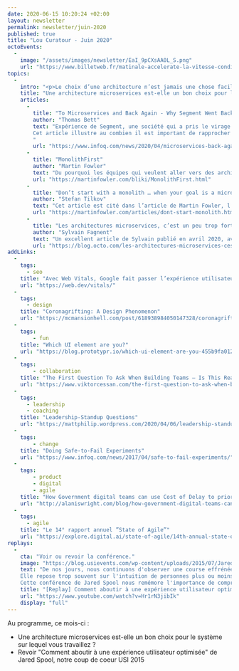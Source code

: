 ```yaml
---
date: 2020-06-15 10:20:24 +02:00
layout: newsletter
permalink: newsletter/juin-2020
published: true
title: "Lou Curatour - Juin 2020"
octoEvents:
  -
    image: "/assets/images/newsletter/EaI_9pCXsAA0L_S.png"
    url: "https://www.billetweb.fr/matinale-accelerate-la-vitesse-conditionne-lexcellence-by-octo-provence"
topics:
  -
    intro: "<p>Le choix d’une architecture n’est jamais une chose facile, il y a des tendances et qui peuvent nous faire croire au Golden Hammer ou Silver Bullet. Un petit condensé d’articles qui nous rappelle Ô combien le sujet n’est pas facile. Il convient de tenir compte de son contexte qui est à minima compliqué voire complexe. L’article le plus récent illustre bien cela en retraçant le parcours de l’entreprise SEGMENT et ses différents choix d’architecture en fonction de leur contexte et de l’évolution de celui-ci. Des articles de fonds illustrent des choix possibles en début de parcours ou quand on fait fasse à certaines limitations induites par l’utilisation de micro-services.</p>"
    title: "Une architecture microservices est-elle un bon choix pour le système sur lequel vous travaillez ?"
    articles:
      -
        title: "To Microservices and Back Again - Why Segment Went Back to a Monolith"
        author: "Thomas Bett"
        text: "Expérience de Segment, une société qui a pris le virage de l’architecture microservices il y a quelques années et qui a repris le chemin du monolithe récemment.
        Cet article illustre au combien il est important de rapprocher les décisions du moment et du contexte donnés. Les décisions de Segment vont clairement dans 2 directions opposées et pourtant il semble que ces décisions aient été les bonnes sur le moment et par rapport au contexte.
        "
        url: "https://www.infoq.com/news/2020/04/microservices-back-again/"
      -
        title: "MonolithFirst"
        author: "Martin Fowler"
        text: "Du pourquoi les équipes qui veulent aller vers des architectures micro-services devraient passer par un monolithe aux différentes approches misent en oeuvre dans l’utilisation des monolithes, cet article fait le tour  des enjeux du monolithe vers les micro-services. Son seul défaut est qu’il a été écrit en 2015 encore que tout ce qui a été dit reste d’actualité ! De là en faire une référence !"
        url: "https://martinfowler.com/bliki/MonolithFirst.html"
      -
        title: "Don’t start with a monolith … when your goal is a microservices architecture"
        author: "Stefan Tilkov"
        text: "Cet article est cité dans l’article de Martin Fowler, l’auteur y énonce comme le titre l’indique, un avis contraire à celui de Martin Fowler. Ce qui est intéressant ce sont les arguments partagés notamment les fondamentaux comme par exemple leur position sur la complexité d’un système : <i>”I definitely agree with Martin: You shouldn’t introduce the complexity of additional distribution into your system if you don’t have a very good reason for doing so.”</i>"
        url: "https://martinfowler.com/articles/dont-start-monolith.html"
      -
        title: "Les architectures microservices, c’est un peu trop fort pour toi mon p’tit gars"
        author: "Sylvain Fagnent"
        text: "Un excellent article de Sylvain publié en avril 2020, avec un retour d’expérience très intéressant sur le sujet et qui nous donne la tendance 2020 sur le sujet. "
        url: "https://blog.octo.com/les-architectures-microservices-cest-un-peu-trop-fort-pour-toi-mon-ptit-gars/"
addLinks:
  -
    tags:
      - seo
    title: "Avec Web Vitals, Google fait passer l’expérience utilisateur au premier plan"
    url: "https://web.dev/vitals/"
  -
    tags:
      - design
    title: "Coronagrifting: A Design Phenomenon"
    url: "https://mcmansionhell.com/post/618938984050147328/coronagrifting-a-design-phenomenon"
  -
    tags:
        - fun
    title: "Which UI element are you?"
    url: "https://blog.prototypr.io/which-ui-element-are-you-455b9fa01242"
  -
    tags:
        - collaboration
    title: "The First Question To Ask When Building Teams – Is This Really A Team?"
    url: "https://www.viktorcessan.com/the-first-question-to-ask-when-building-teams-is-this-really-a-team/"
  -
    tags:
      - leadership
      - coaching
    title: "Leadership-Standup Questions"
    url: "https://mattphilip.wordpress.com/2020/04/06/leadership-standup-questions/"
  -
    tags:
        - change
    title: "Doing Safe-to-Fail Experiments"
    url: "https://www.infoq.com/news/2017/04/safe-to-fail-experiments/"
  -
    tags:
        - product
        - digital
        - agile
    title: "How Government digital teams can use Cost of Delay to prioritize work"
    url: "http://alaniswright.com/blog/how-government-digital-teams-can-use-cost-of-delay-to-prioritize-work/"
  -
    tags:
      - agile
    title: "Le 14° rapport annuel ”State of Agile”"
    url: "https://explore.digital.ai/state-of-agile/14th-annual-state-of-agile-report"
replays:
  -
    cta: "Voir ou revoir la conférence."
    image: "https://blog.usievents.com/wp-content/uploads/2015/07/Jared-Spool.jpg"
    text: "De nos jours, nous continuons d'observer une course effrénée à la production de fonctionnalités.
    Elle repose trop souvent sur l'intuition de personnes plus ou moins éloignées du terrain plutôt que sur les véritables douleurs observées auprès des utilisateurs.
    Cette conférence de Jared Spool nous remémore l'importance de comprendre au plus tôt les comportements des utilisateurs, leurs irritants et leurs enchantements pour ainsi délivrer des « générateurs d’exaltation » (un coût minime pour un haut retour sur investissement)."
    title: "[Replay] Comment aboutir à une expérience utilisateur optimisée - Jared Spool @USI"
    url: "https://www.youtube.com/watch?v=Hr1rN3jibIk"
    display: "full"
---
```

Au programme, ce mois-ci :

* Une architecture microservices est-elle un bon choix pour le système sur lequel vous travaillez ?
* Revoir "Comment aboutir à une expérience utilisateur optimisée" de Jared Spool, notre coup de coeur USI 2015
